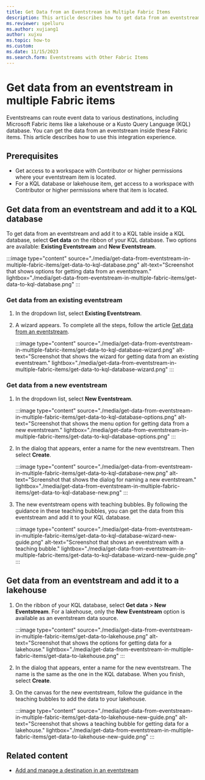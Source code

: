 ```yaml
---
title: Get Data from an Eventstream in Multiple Fabric Items
description: This article describes how to get data from an eventstream inside other Fabric items.
ms.reviewer: spelluru
ms.author: xujiang1
author: xujxu
ms.topic: how-to
ms.custom:
ms.date: 11/15/2023
ms.search.form: Eventstreams with Other Fabric Items
---
```


# Get data from an eventstream in multiple Fabric items

Eventstreams can route event data to various destinations, including Microsoft Fabric items like a lakehouse or a Kusto Query Language (KQL) database. You can get the data from an eventstream inside these Fabric items. This article describes how to use this integration experience.

## Prerequisites

- Get access to a workspace with Contributor or higher permissions where your eventstream item is located.
- For a KQL database or lakehouse item, get access to a workspace with Contributor or higher permissions where that item is located.

## Get data from an eventstream and add it to a KQL database

To get data from an eventstream and add it to a KQL table inside a KQL database, select **Get data** on the ribbon of your KQL database. Two options are available: **Existing Eventstream** and **New Eventstream**.

:::image type="content" source="./media/get-data-from-eventstream-in-multiple-fabric-items/get-data-to-kql-database.png" alt-text="Screenshot that shows options for getting data from an eventstream." lightbox="./media/get-data-from-eventstream-in-multiple-fabric-items/get-data-to-kql-database.png" :::

### Get data from an existing eventstream

1. In the dropdown list, select **Existing Eventstream**.

1. A wizard appears. To complete all the steps, follow the article [Get data from an eventstream](./../get-data-eventstream.md).

   :::image type="content" source="./media/get-data-from-eventstream-in-multiple-fabric-items/get-data-to-kql-database-wizard.png" alt-text="Screenshot that shows the wizard for getting data from an existing eventstream." lightbox="./media/get-data-from-eventstream-in-multiple-fabric-items/get-data-to-kql-database-wizard.png" :::

### Get data from a new eventstream

1. In the dropdown list, select **New Eventstream**.

   :::image type="content" source="./media/get-data-from-eventstream-in-multiple-fabric-items/get-data-to-kql-database-options.png" alt-text="Screenshot that shows the menu option for getting data from a new eventstream." lightbox="./media/get-data-from-eventstream-in-multiple-fabric-items/get-data-to-kql-database-options.png" :::

1. In the dialog that appears, enter a name for the new eventstream. Then select **Create**.

   :::image type="content" source="./media/get-data-from-eventstream-in-multiple-fabric-items/get-data-to-kql-database-new.png" alt-text="Screenshot that shows the dialog for naming a new eventstream." lightbox="./media/get-data-from-eventstream-in-multiple-fabric-items/get-data-to-kql-database-new.png" :::

1. The new eventstream opens with teaching bubbles. By following the guidance in these teaching bubbles, you can get the data from this eventstream and add it to your KQL database.

   :::image type="content" source="./media/get-data-from-eventstream-in-multiple-fabric-items/get-data-to-kql-database-wizard-new-guide.png" alt-text="Screenshot that shows an eventstream with a teaching bubble." lightbox="./media/get-data-from-eventstream-in-multiple-fabric-items/get-data-to-kql-database-wizard-new-guide.png" :::

## Get data from an eventstream and add it to a lakehouse

1. On the ribbon of your KQL database, select **Get data** > **New Eventstream**. For a lakehouse, only the **New Eventstream** option is available as an eventstream data source.

   :::image type="content" source="./media/get-data-from-eventstream-in-multiple-fabric-items/get-data-to-lakehouse.png" alt-text="Screenshot that shows the options for getting data for a lakehouse." lightbox="./media/get-data-from-eventstream-in-multiple-fabric-items/get-data-to-lakehouse.png" :::

1. In the dialog that appears, enter a name for the new eventstream. The name is the same as the one in the KQL database. When you finish, select **Create**.

1. On the canvas for the new eventstream, follow the guidance in the teaching bubbles to add the data to your lakehouse.

   :::image type="content" source="./media/get-data-from-eventstream-in-multiple-fabric-items/get-data-to-lakehouse-new-guide.png" alt-text="Screenshot that shows a  teaching bubble for getting data for a lakehouse." lightbox="./media/get-data-from-eventstream-in-multiple-fabric-items/get-data-to-lakehouse-new-guide.png" :::

## Related content

- [Add and manage a destination in an eventstream](./add-manage-eventstream-destinations.md)
